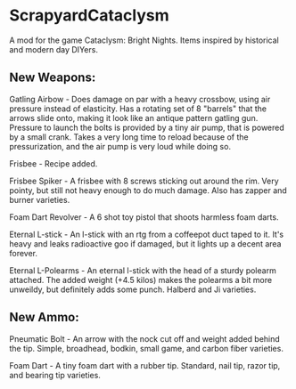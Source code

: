 # ScrapyardCataclysm
A mod for the game Cataclysm: Bright Nights. Items inspired by historical and modern day DIYers.

## New Weapons:

Gatling Airbow - Does damage on par with a heavy crossbow, using air pressure instead of elasticity. Has a rotating set of 8 "barrels" that the arrows slide onto, making it look like an antique pattern gatling gun. Pressure to launch the bolts is provided by a tiny air pump, that is powered by a small crank. Takes a very long time to reload because of the pressurization, and the air pump is very loud while doing so.

Frisbee - Recipe added.

Frisbee Spiker - A frisbee with 8 screws sticking out around the rim. Very pointy, but still not heavy enough to do much damage. Also has zapper and burner varieties.

Foam Dart Revolver - A 6 shot toy pistol that shoots harmless foam darts.

Eternal L-stick - An l-stick with an rtg from a coffeepot duct taped to it. It's heavy and leaks radioactive goo if damaged, but it lights up a decent area forever.

Eternal L-Polearms - An eternal l-stick with the head of a sturdy polearm attached. The added weight (+4.5 kilos) makes the polearms a bit more unweildy, but definitely adds some punch. Halberd and Ji varieties.

## New Ammo:

Pneumatic Bolt - An arrow with the nock cut off and weight added behind the tip. Simple, broadhead, bodkin, small game, and carbon fiber varieties.

Foam Dart - A tiny foam dart with a rubber tip. Standard, nail tip, razor tip, and bearing tip varieties.